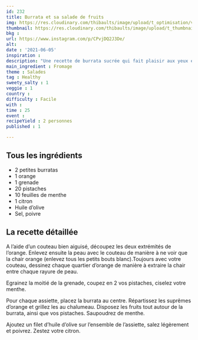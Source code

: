 ```yaml
---
id: 232
title: Burrata et sa salade de fruits
img: https://res.cloudinary.com/thibaults/image/upload/t_optimisation/v1622970642/Recipes/20210606_salade_orange_grenade_burrata.jpg
thumbnail: https://res.cloudinary.com/thibaults/image/upload/t_thumbnail_josie/v1622970642/Recipes/20210606_salade_orange_grenade_burrata.jpg
bkg : 
url: https://www.instagram.com/p/CPvjDQ2J3De/
alt: 
date : '2021-06-05'
inspiration : 
description: "Une recette de burrata sucrée qui fait plaisir aux yeux et c’est plein de vitamines avec de l'orange, de la grenade, des pistaches."
main_ingredient : Fromage
theme : Salades
tag : Healthy
sweety_salty : 1
veggie : 1
country : 
difficulty : Facile
with : 
time : 25
event :
recipeYield : 2 personnes
published : 1

---
```


## Tous les ingrédients
 - 2 petites burratas
 - 1 orange
 - 1 grenade
 - 20 pistaches
 - 10 feuilles de menthe
 - 1 citron
 - Huile d’olive
 - Sel, poivre

## La recette détaillée
A l’aide d’un couteau bien aiguisé, découpez les deux extrémités de l’orange. Enlevez ensuite la peau avec le couteau de manière à ne voir que la chair orange (enlevez tous les petits bouts blanc).Toujours avec votre couteau, dessinez chaque quartier d’orange de manière à extraire la chair entre chaque rayure de peau.

Egrainez la moitié de la grenade, coupez en 2 vos pistaches, ciselez votre menthe.

Pour chaque assiette, placez la burrata au centre. Répartissez les suprêmes d’orange et grillez les au chalumeau. Disposez les fruits tout autour de la burrata, ainsi que vos pistaches. Saupoudrez de menthe.

Ajoutez un filet d’huile d’olive sur l’ensemble de l’assiette, salez légèrement et poivrez. Zestez votre citron.